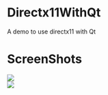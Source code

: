 # Directx11WithQt
A demo to use directx11 with Qt
# ScreenShots
![](https://github.com/tashaxing/Directx11WithQt/raw/master/img/demo1.PNG)<br/>
![](https://github.com/tashaxing/Directx11WithQt/raw/master/img/demo2.PNG)<br/>